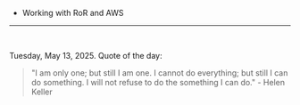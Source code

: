 - Working with RoR and AWS

---

<br>

<!-- quote_marker -->
Tuesday, May 13, 2025. Quote of the day:

> "I am only one; but still I am one. I cannot do everything; but still I can do something. I will not refuse to do the something I can do." - Helen Keller
